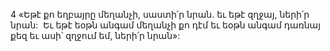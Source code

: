 4 «Եթէ քո եղբայրը մեղանչի, սաստի՛ր նրան. եւ եթէ զղջայ, ների՛ր նրան:  Եւ եթէ եօթն անգամ մեղանչի քո դէմ եւ եօթն անգամ դառնայ քեզ եւ ասի՝ զղջում եմ, ների՛ր նրան»:
